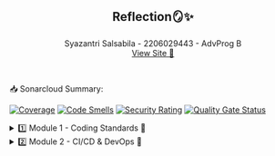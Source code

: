 <h2 align="center">Reflection🪞✨</h2>
<p align="center">
    Syazantri Salsabila - 2206029443 - AdvProg B
    <br>
    <a align="center" href="https://eshop-adpro-syazantri.koyeb.app/">View Site 🔗</a>
    
</p>

<br>
<p>📥 Sonarcloud Summary:</p>
    
[![Coverage](https://sonarcloud.io/api/project_badges/measure?project=syazantri_tutorial-1&metric=coverage)](https://sonarcloud.io/summary/new_code?id=syazantri_tutorial-1)
[![Code Smells](https://sonarcloud.io/api/project_badges/measure?project=syazantri_tutorial-1&metric=code_smells)](https://sonarcloud.io/summary/new_code?id=syazantri_tutorial-1)
[![Security Rating](https://sonarcloud.io/api/project_badges/measure?project=syazantri_tutorial-1&metric=security_rating)](https://sonarcloud.io/summary/new_code?id=syazantri_tutorial-1)
[![Quality Gate Status](https://sonarcloud.io/api/project_badges/measure?project=syazantri_tutorial-1&metric=alert_status)](https://sonarcloud.io/summary/new_code?id=syazantri_tutorial-1)

<details>
    <summary>1️⃣ Module 1 - Coding Standards 💯</summary>
<details>
    <summary>🐣 Reflection 1 🐣</summary>
  
  Prinsip clean code yang sudah diterapkan:
  <br>
  1. Meaningful Names : Saya rasa seluruh variabel dan method saya sudah memiliki nama yang jelas dan meaningful sepertii misalnya idToProductMap merupakan sebuah hashmap yang berisi pemetaan id ke product.
  2. Function : Fitur pada kode saya ini telah terbagii menjadi fungsi-fungsi yang tiap fungsi hanya menjalankan fokus satu tugas saja.
  3. Error handling : Walaupun tidak semua, saya telah menerapkan beberapa error handling seperti jika id product tidak ditemukan, akan mengirim null, dan jika mendapatkan nilai null, fungsii tidak dijalankan.
  <hr>
  Prinsip secure code yang sudah diterapkan:
  <br>
Dalam menginput quantity barang, saya telah memastikan bahwa inputnya berupa angka.
  <br>
  <hr>
  Cara mengimprove kode:
  <br>
  Bisa dengan menambah handling error misalnya membuat pop-up notifikasi ketika error sehingga user lebih dapat mengetahui apa kesalahannya, bisa juga dengan menambahkan comment ke method-methood yang mungkin kurang jelas maksudnya apa jika dibaca langsung begitu saja tanpa ada comment. Lalu untuk secure coding, bisa ditambah fitur autentikasi pengguna agar productnya hanya bisa dilihat dan diupdate oleh dirinya sendiri.
  <br>
</details>
<details>
    <summary>🐠 Reflection 2 🐠</summary>
  1: Setelah membuat unit test, saya merasa lebih percaya dengan fitur-fitur yang saya buat. Hal ini karena saya telah mengetes apakah fitur tersebut telah berjalan sesuai kemauan saya atauu belum. Dalam sebuah kelas, unit test yang diibuat tidak tentu harus berapa jumlahnya, bergantung pada kompleksitas method-method dalam class tersebut, tetapi untuk code coverage minimum biiasanya disarankan 80%. Untuk memastikan bahwa unit test yang kita buat telah cukup memverifikasi program kita, kita perlu mengecek code coveragenya (disarankan 80% code coverage dengan seluruh fitur telah ditest). Ketika memiliki 100% code coverage, belum tentu kode kita pasti tidak memiliki bug atau error karena bisa saja sudah tercover seluruh fitur tetapi jelek kualitas testnya (tidak sampai edge case).
  <br>
  <hr>
  2: Menurut saya, jika harus membuat class java baru untuk mengecek jumlah item, code saya nantinya tidak terlalu bagus atau clean (menurunkan kualitas kode). Hal itu karena sebenarnya hal yang dilakukan dengan CreateProductFunctionalTest.java, class java yang baru dibuat ini fungsinya cukup mirip yaitu mngecek nama dan mengecek jumlah. Masalah tadi dapat menjadikan code mengandung duplikasi. Maka, solusinya bisa dengan menyatukan kedua class tersebut. Penyatuan code ini akan membuat debugging jauh lebih mudah juga (tidak harus mengecek dua class yang sebenarnya fungsinya mirip).
</details>
</details>
<details>
    <summary>2️⃣ Module 2 - CI/CD & DevOps 👔</summary>
    1. List the code quality issue(s) that you fixed during the exercise and explain your strategy on fixing them.
    <br>
    ~ Jawab:
    <br>
    - Unused import <br>
    Terdapat beberapa import yang tidak digunakan, cara fix nya dengan menghapus import tersebut. <br>
    - Unnecessary modifier <br>
    Terdapat modifier public yang sebenarnya tidak diperlukan karena method-method tersebut berada dalam interface yang mana pada defaultnya public tanpa harus diberi modifier public sebelumnya. Oleh karena itu cara fiixnya adalah dengan menghapus modiifier publiic tersebut. <br>
    - Avoid using implementation class instead of interface
    Pada class ProductRepository.java, saya sebelumnnya menggunakan Hashmap untuk menyimpan pemetaan dari id ke suatu produk. Cara mendeklarasikan hashmap tersebut adalah seperti ini: private HashMap<String, Product> idToProductMap = new HashMap<>(); <br> Setelah itu private HashMap saya ubah (fix) menjadi private Map saja agar deklarasi tersebut merupakan implementasi dari interface (agar mudah diubah jika ada yang mau diubah). <br>
        <hr>
2. Look at your CI/CD workflows (GitHub)/pipelines (GitLab). Do you think the current implementation has met the definition of Continuous Integration and Continuous Deployment? Explain the reasons (minimum 3 sentences)! <br>
        ~ jawab:
        <br>
Menurut saya, implementasi kode saya sekarang sudah menerapkan definisi dari Continuous Integration and Continuous Deployment (CI/CD). Pertama untuk CI, di dalam kode saya sudah ada beberapa file yml seperti ci.yml, pmd_action.yml, dan scorecard.yml. File-file yml tersebut menjadikan ketika ada push kode ke github (ada perubahan kode), akan dilakukan pengecekan dengan run testing yang telah dibuat, serta code scanning analysis. Lalu untuk CD walaupun tidak membuat workflow, mendeploy dengan koyeb memungkinkan saya untuk melakukan CD. Hal itu dapat terlihat ketika ada perubahan yang dipush ke repo github ke branch masternya, koyeb langsung melakukan autodeploy berdasarkan kode terbaru yang telah dipush tersebut.

</details>
